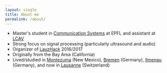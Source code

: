 ```yaml
---
layout: single
title: About me
permalink: /about/
---
```


* Master's student in <a href="https://ic.epfl.ch/communication-systems/master/" target="_blank">Communication Systems</a> at EPFL and assistant at <a href="http://lcav.epfl.ch/" target="_blank">LCAV</a>
* Strong focus on signal processing (particularly ultrasound and audio)
* Organizer of <a href="http://lauzhack.com/" target="_blank">LauzHack</a> 2016/2017
* Originally from the Bay Area (California)
* Lived/studied in <a href="https://www.uwc-usa.org/" target="_blank">Montezuma</a> (New Mexico), <a href="https://www.jacobs-university.de/" target="_blank">Bremen</a> (Germany), <a href="https://www.idmt.fraunhofer.de/en.html" target="_blank">Ilmenau</a> (Germany), and now in <a href="https://epfl.ch/" target="_blank">Lausanne</a> (Switzerland)